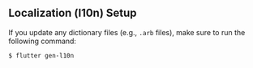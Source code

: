 ## Localization (l10n) Setup

If you update any dictionary files (e.g., `.arb` files), make sure to run the following command:

```bash
$ flutter gen-l10n
```
